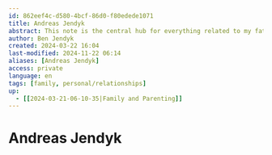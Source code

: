 ```yaml
---
id: 862eef4c-d580-4bcf-86d0-f80edede1071
title: Andreas Jendyk
abstract: This note is the central hub for everything related to my father, Andreas Jendyk.
author: Ben Jendyk
created: 2024-03-22 16:04
last-modified: 2024-11-22 06:14
aliases: [Andreas Jendyk]
access: private
language: en
tags: [family, personal/relationships]
up:
  - [[2024-03-21-06-10-35|Family and Parenting]]
---
```


# Andreas Jendyk
